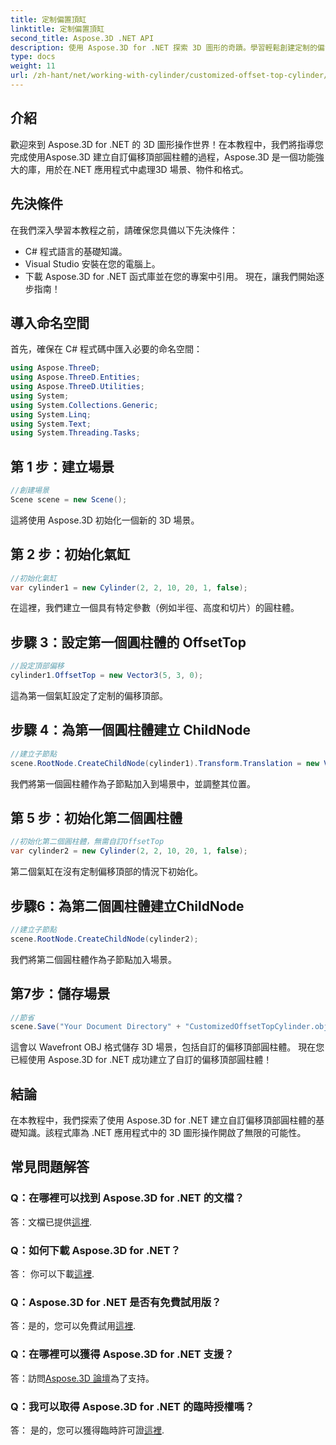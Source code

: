 ```yaml
---
title: 定制偏置頂缸
linktitle: 定制偏置頂缸
second_title: Aspose.3D .NET API
description: 使用 Aspose.3D for .NET 探索 3D 圖形的奇蹟。學習輕鬆創建定制的偏置頂部氣缸。立即提升您的程式設計體驗！
type: docs
weight: 11
url: /zh-hant/net/working-with-cylinder/customized-offset-top-cylinder/
---
```

## 介紹
歡迎來到 Aspose.3D for .NET 的 3D 圖形操作世界！在本教程中，我們將指導您完成使用Aspose.3D 建立自訂偏移頂部圓柱體的過程，Aspose.3D 是一個功能強大的庫，用於在.NET 應用程式中處理3D 場景、物件和格式。
## 先決條件
在我們深入學習本教程之前，請確保您具備以下先決條件：
- C# 程式語言的基礎知識。
- Visual Studio 安裝在您的電腦上。
- 下載 Aspose.3D for .NET 函式庫並在您的專案中引用。
現在，讓我們開始逐步指南！
## 導入命名空間
首先，確保在 C# 程式碼中匯入必要的命名空間：
```csharp
using Aspose.ThreeD;
using Aspose.ThreeD.Entities;
using Aspose.ThreeD.Utilities;
using System;
using System.Collections.Generic;
using System.Linq;
using System.Text;
using System.Threading.Tasks;
```
## 第 1 步：建立場景
```csharp
//創建場景
Scene scene = new Scene();
```
這將使用 Aspose.3D 初始化一個新的 3D 場景。
## 第 2 步：初始化氣缸
```csharp
//初始化氣缸
var cylinder1 = new Cylinder(2, 2, 10, 20, 1, false);
```
在這裡，我們建立一個具有特定參數（例如半徑、高度和切片）的圓柱體。
## 步驟 3：設定第一個圓柱體的 OffsetTop
```csharp
//設定頂部偏移
cylinder1.OffsetTop = new Vector3(5, 3, 0);
```
這為第一個氣缸設定了定制的偏移頂部。
## 步驟 4：為第一個圓柱體建立 ChildNode
```csharp
//建立子節點
scene.RootNode.CreateChildNode(cylinder1).Transform.Translation = new Vector3(10, 0, 0);
```
我們將第一個圓柱體作為子節點加入到場景中，並調整其位置。
## 第 5 步：初始化第二個圓柱體
```csharp
//初始化第二個圓柱體，無需自訂OffsetTop
var cylinder2 = new Cylinder(2, 2, 10, 20, 1, false);
```
第二個氣缸在沒有定制偏移頂部的情況下初始化。
## 步驟6：為第二個圓柱體建立ChildNode
```csharp
//建立子節點
scene.RootNode.CreateChildNode(cylinder2);
```
我們將第二個圓柱體作為子節點加入場景。
## 第7步：儲存場景
```csharp
//節省
scene.Save("Your Document Directory" + "CustomizedOffsetTopCylinder.obj", FileFormat.WavefrontOBJ);
```
這會以 Wavefront OBJ 格式儲存 3D 場景，包括自訂的偏移頂部圓柱體。
現在您已經使用 Aspose.3D for .NET 成功建立了自訂的偏移頂部圓柱體！
## 結論
在本教程中，我們探索了使用 Aspose.3D for .NET 建立自訂偏移頂部圓柱體的基礎知識。該程式庫為 .NET 應用程式中的 3D 圖形操作開啟了無限的可能性。
## 常見問題解答
### Q：在哪裡可以找到 Aspose.3D for .NET 的文檔？
答：文檔已提供[這裡](https://reference.aspose.com/3d/net/).
### Q：如何下載 Aspose.3D for .NET？
答： 你可以下載[這裡](https://releases.aspose.com/3d/net/).
### Q：Aspose.3D for .NET 是否有免費試用版？
答：是的，您可以免費試用[這裡](https://releases.aspose.com/).
### Q：在哪裡可以獲得 Aspose.3D for .NET 支援？
答：訪問[Aspose.3D 論壇](https://forum.aspose.com/c/3d/18)為了支持。
### Q：我可以取得 Aspose.3D for .NET 的臨時授權嗎？
答： 是的，您可以獲得臨時許可證[這裡](https://purchase.aspose.com/temporary-license/).